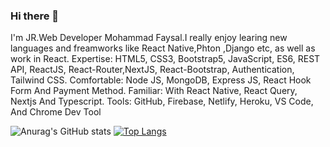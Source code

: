### Hi there 👋

I'm JR.Web Developer Mohammad Faysal.I really enjoy learing new languages and freamworks like React Native,Phton ,Django etc, as well as work in React.
Expertise: HTML5, CSS3, Bootstrap5, JavaScript, ES6, REST API, ReactJS, React-Router,NextJS, React-Bootstrap, Authentication, Tailwind CSS.
Comfortable: Node JS, MongoDB, Express JS, React Hook Form And Payment Method.
Familiar: With React Native, React Query, Nextjs And Typescript.
Tools: GitHub, Firebase, Netlify, Heroku, VS Code, And Chrome Dev Tool

![Anurag's GitHub stats](https://github-readme-stats.vercel.app/api?username=MohammadFaysal731&show_icons=true&theme=radical)
[![Top Langs](https://github-readme-stats.vercel.app/api/top-langs/?username=MohammadFaysal731)](https://github.com/anuraghazra/github-readme-stats)







